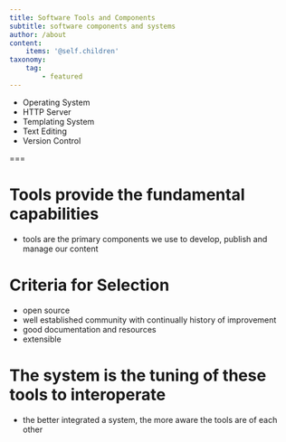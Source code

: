 ```yaml
---
title: Software Tools and Components
subtitle: software components and systems
author: /about
content:
    items: '@self.children'
taxonomy:
    tag:
        - featured
---
```


- Operating System
- HTTP Server
- Templating System
- Text Editing
- Version Control

===

# Tools provide the fundamental capabilities
- tools are the primary components we use to develop, publish and manage our content

# Criteria for Selection
- open source
- well established community with continually history of improvement
- good documentation and resources
- extensible

# The system is the tuning of these tools to interoperate
- the better integrated a system, the more aware the tools are of each other
